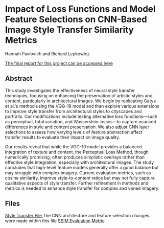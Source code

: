 # Impact of Loss Functions and Model Feature Selections on CNN-Based Image Style Transfer Similarity Metrics
Hannah Pavlovich and Richard Lepkowicz

[The final report for this project can be accessed here
](Final-Paper-CNN-Style-Transfer.pdf)

## Abstract
This study investigates the effectiveness of neural style transfer techniques, focusing on enhancing the preservation of artistic styles and content, particularly in architectural images. We begin by replicating Gatys et al.'s method using the VGG-19 model and then explore various extensions to improve style transfer from architectural styles to cityscapes and portraits. Our modifications include testing alternative loss functions—such as perceptual, total variation, and Wasserstein losses—to capture nuanced differences in style and content preservation. We also adjust CNN layer selections to assess how varying levels of feature abstraction affect transfer results to evaluate their impact on image quality.

Our results reveal that while the VGG-19 model provides a balanced integration of texture and content, the Perceptual Loss Method, though numerically promising, often produces simplistic overlays rather than effective style integration, especially with architectural images. The study concludes that high-level feature models generally offer a good balance but may struggle with complex imagery. Current evaluation metrics, such as cosine similarity, improve style-to-content ratios but may not fully capture qualitative aspects of style transfer. Further refinement in methods and metrics is needed to enhance style transfer for complex and varied imagery.

## Files
[Style Transfer File
](final_style_transfer_nb.ipynb)  The CNN architecture and feature selection changes were made within this file
[SSIM Evaluation Metric
](SSIM.py)
